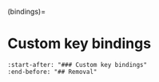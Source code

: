 (bindings)=

# Custom key bindings

```{include} ../README.md
:start-after: "### Custom key bindings"
:end-before: "## Removal"
```
